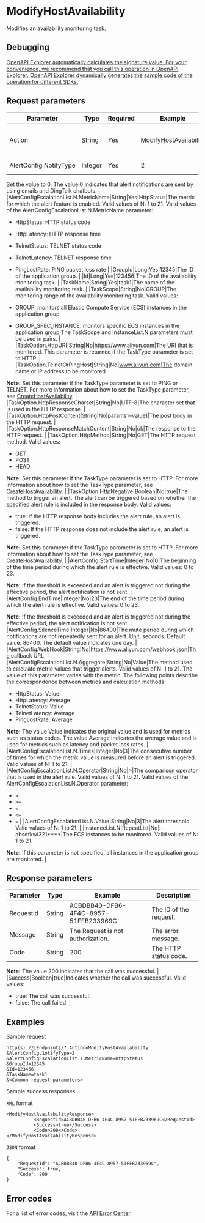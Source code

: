 # ModifyHostAvailability

Modifies an availability monitoring task.

## Debugging

[OpenAPI Explorer automatically calculates the signature value. For your convenience, we recommend that you call this operation in OpenAPI Explorer. OpenAPI Explorer dynamically generates the sample code of the operation for different SDKs.](https://api.aliyun.com/#product=Cms&api=ModifyHostAvailability&type=RPC&version=2019-01-01)

## Request parameters

|Parameter|Type|Required|Example|Description|
|---------|----|--------|-------|-----------|
|Action|String|Yes|ModifyHostAvailability|The operation that you want to perform. Set the value to ModifyHostAvailability. |
|AlertConfig.NotifyType|Integer|Yes|2|The alert notification methods.

 
 Set the value to 0. The value 0 indicates that alert notifications are sent by using emails and DingTalk chatbots. |
|AlertConfigEscalationList.N.MetricName|String|Yes|HttpStatus|The metric for which the alert feature is enabled. Valid values of N: 1 to 21. Valid values of the AlertConfigEscalationList.N.MetricName parameter:

 -   HttpStatus: HTTP status code
-   HttpLatency: HTTP response time
-   TelnetStatus: TELNET status code
-   TelnetLatency: TELNET response time
-   PingLostRate: PING packet loss rate |
|GroupId|Long|Yes|12345|The ID of the application group. |
|Id|Long|Yes|123456|The ID of the availability monitoring task. |
|TaskName|String|Yes|task1|The name of the availability monitoring task. |
|TaskScope|String|No|GROUP|The monitoring range of the availability monitoring task. Valid values:

 -   GROUP: monitors all Elastic Compute Service \(ECS\) instances in the application group
-   GROUP\_SPEC\_INSTANCE: monitors specific ECS instances in the application group The TaskScope and InstanceList.N parameters must be used in pairs. |
|TaskOption.HttpURI|String|No|https://www.aliyun.com|The URI that is monitored. This parameter is returned if the TaskType parameter is set to HTTP. |
|TaskOption.TelnetOrPingHost|String|No|www.aliyun.com|The domain name or IP address to be monitored.

 **Note:** Set this parameter if the TaskType parameter is set to PING or TELNET. For more information about how to set the TaskType parameter, see [CreateHostAvailability](~~115317~~). |
|TaskOption.HttpResponseCharset|String|No|UTF-8|The character set that is used in the HTTP response. |
|TaskOption.HttpPostContent|String|No|params1=value1|The post body in the HTTP request. |
|TaskOption.HttpResponseMatchContent|String|No|ok|The response to the HTTP request. |
|TaskOption.HttpMethod|String|No|GET|The HTTP request method. Valid values:

 -   GET
-   POST
-   HEAD

 **Note:** Set this parameter if the TaskType parameter is set to HTTP. For more information about how to set the TaskType parameter, see [CreateHostAvailability](~~115317~~). |
|TaskOption.HttpNegative|Boolean|No|true|The method to trigger an alert. The alert can be triggered based on whether the specified alert rule is included in the response body. Valid values:

 -   true: If the HTTP response body includes the alert rule, an alert is triggered.
-   false: If the HTTP response does not include the alert rule, an alert is triggered.

 **Note:** Set this parameter if the TaskType parameter is set to HTTP. For more information about how to set the TaskType parameter, see [CreateHostAvailability](~~115317~~). |
|AlertConfig.StartTime|Integer|No|0|The beginning of the time period during which the alert rule is effective. Valid values: 0 to 23.

 **Note:** If the threshold is exceeded and an alert is triggered not during the effective period, the alert notification is not sent. |
|AlertConfig.EndTime|Integer|No|23|The end of the time period during which the alert rule is effective. Valid values: 0 to 23.

 **Note:** If the threshold is exceeded and an alert is triggered not during the effective period, the alert notification is not sent. |
|AlertConfig.SilenceTime|Integer|No|86400|The mute period during which notifications are not repeatedly sent for an alert. Unit: seconds. Default value: 86400. The default value indicates one day. |
|AlertConfig.WebHook|String|No|https://www.aliyun.com/webhook.json|The callback URL. |
|AlertConfigEscalationList.N.Aggregate|String|No|Value|The method used to calculate metric values that trigger alerts. Valid values of N: 1 to 21. The value of this parameter varies with the metric. The following points describe the correspondence between metrics and calculation methods:

 -   HttpStatus: Value
-   HttpLatency: Average
-   TelnetStatus: Value
-   TelnetLatency: Average
-   PingLostRate: Average

 **Note:** The value Value indicates the original value and is used for metrics such as status codes. The value Average indicates the average value and is used for metrics such as latency and packet loss rates. |
|AlertConfigEscalationList.N.Times|Integer|No|3|The consecutive number of times for which the metric value is measured before an alert is triggered. Valid values of N: 1 to 21. |
|AlertConfigEscalationList.N.Operator|String|No|\>|The comparison operator that is used in the alert rule. Valid values of N: 1 to 21. Valid values of the AlertConfigEscalationList.N.Operator parameter:

 -   `>`
-   `>=`
-   `<`
-   `<=`
-   `=` |
|AlertConfigEscalationList.N.Value|String|No|3|The alert threshold. Valid values of N: 1 to 21. |
|InstanceList.N|RepeatList|No|i-absdfkwl321\*\*\*\*|The ECS instances to be monitored. Valid values of N: 1 to 21.

 **Note:** If this parameter is not specified, all instances in the application group are monitored. |

## Response parameters

|Parameter|Type|Example|Description|
|---------|----|-------|-----------|
|RequestId|String|ACBDBB40-DFB6-4F4C-8957-51FFB233969C|The ID of the request. |
|Message|String|The Request is not authorization.|The error message. |
|Code|String|200|The HTTP status code.

 **Note:** The value 200 indicates that the call was successful. |
|Success|Boolean|true|Indicates whether the call was successful. Valid values:

 -   true: The call was successful.
-   false: The call failed. |

## Examples

Sample request

```
http(s)://[Endpoint]/? Action=ModifyHostAvailability
&AlertConfig.1otifyType=2
&AlertConfigEscalationList.1.MetricName=HttpStatus
&GroupId=12345
&Id=123456
&TaskName=task1
&<Common request parameters>
```

Sample success responses

`XML` format

```
<ModifyHostAvailabilityResponse>
		  <RequestId>ACBDBB40-DFB6-4F4C-8957-51FFB233969C</RequestId>
		  <Success>true</Success>
		  <Code>200</Code>
</ModifyHostAvailabilityResponse>
```

`JSON` format

```
{
    "RequestId": "ACBDBB40-DFB6-4F4C-8957-51FFB233969C",
    "Success": true, 
    "Code": 200
}
```

## Error codes

For a list of error codes, visit the [API Error Center](https://error-center.alibabacloud.com/status/product/Cms).

